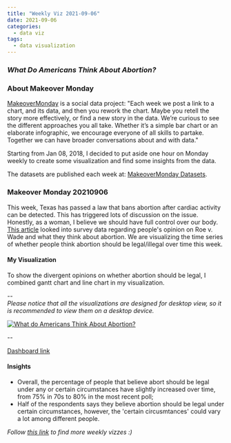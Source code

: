 ```yaml
---
title: "Weekly Viz 2021-09-06"
date: 2021-09-06
categories:
  - data viz
tags:
  - data visualization
---
```


### *What Do Americans Think About Abortion?*


### About Makeover Monday

[MakeoverMonday](http://www.makeovermonday.co.uk/) is a social data project:
"Each week we post a link to a chart, and its data, and then you rework the chart.
Maybe you retell the story more effectively, or find a new story in the data.
We’re curious to see the different approaches you all take. Whether it’s a simple bar chart or an elaborate infographic, we encourage everyone of all skills to partake.
Together we can have broader conversations about and with data."

Starting from Jan 08, 2018, I decided to put aside one hour on Monday weekly to create some visualization and find some insights from the data.

The datasets are published each week at: [MakeoverMonday Datasets](http://www.makeovermonday.co.uk/data/).

### Makeover Monday 20210906

This week, Texas has passed a law that bans abortion after cardiac activity can be detected. This has triggered lots of discussion on the issue. Honestly, as a woman, I believe we should have full control over our body. [This article](https://fivethirtyeight.com/features/why-texass-abortion-law-may-go-too-far-for-most-americans/) looked into survey data regarding people's opinion on Roe v. Wade and what they think about abortion. We are visualizing the time series of whether people think abortion should be legal/illegal over time this week.    

#### My Visualization

To show the divergent opinions on whether abortion should be legal, I combined gantt chart and line chart in my visualization.  

--  
*Please notice that all the visualizations are designed for desktop view, so it is recommended to view them on a desktop device.*  

<div class='tableauPlaceholder' id='viz1630982308425' style='position: relative'>
  <noscript><a href='#'>
    <img alt='What do Americans Think About Abortion? ' src='https:&#47;&#47;public.tableau.com&#47;static&#47;images&#47;Ma&#47;MakeOverMonday20210906WhatdoAmericansThinkAboutAbortion&#47;WhatdoAmericansThinkAboutAbortion&#47;1_rss.png' style='border: none' />
    </a></noscript>
  <object class='tableauViz'  style='display:none;'>
    <param name='host_url' value='https%3A%2F%2Fpublic.tableau.com%2F' /> 
    <param name='embed_code_version' value='3' />
    <param name='site_root' value='' />
    <param name='name' value='MakeOverMonday20210906WhatdoAmericansThinkAboutAbortion&#47;WhatdoAmericansThinkAboutAbortion' />
    <param name='tabs' value='no' />
    <param name='toolbar' value='yes' />
    <param name='static_image' value='https:&#47;&#47;public.tableau.com&#47;static&#47;images&#47;Ma&#47;MakeOverMonday20210906WhatdoAmericansThinkAboutAbortion&#47;WhatdoAmericansThinkAboutAbortion&#47;1.png' />
    <param name='animate_transition' value='yes' />
    <param name='display_static_image' value='yes' />
    <param name='display_spinner' value='yes' />
    <param name='display_overlay' value='yes' />
    <param name='display_count' value='yes' />
    <param name='language' value='en-US' />
  </object></div>        
  <script type='text/javascript'>            
  var divElement = document.getElementById('viz1630982308425');   
  var vizElement = divElement.getElementsByTagName('object')[0];         
  if ( divElement.offsetWidth > 800 ) { vizElement.style.width='800px';vizElement.style.height='627px';} else if ( divElement.offsetWidth > 500 ) { vizElement.style.width='800px';vizElement.style.height='627px';} else { vizElement.style.width='100%';vizElement.style.height='727px';}           
  var scriptElement = document.createElement('script');          
  scriptElement.src = 'https://public.tableau.com/javascripts/api/viz_v1.js';       
  vizElement.parentNode.insertBefore(scriptElement, vizElement);     
</script>
  
--  

[Dashboard link](https://public.tableau.com/views/MakeOverMonday20210906WhatdoAmericansThinkAboutAbortion/WhatdoAmericansThinkAboutAbortion?:language=en-US&:display_count=n&:origin=viz_share_link)
  
#### Insights
* Overall, the percentage of people that believe abort should be legal under any or certain circumstances have slightly increased over time, from 75% in 70s to 80% in the most recent poll;  
* Half of the respondents says they believe abortion should be legal under certain circumstances, however, the 'certain circusmtances' could vary a lot among different people.  
  

*Follow [this link](https://yudong-94.github.io/personal-website/project/WeeklyViz2021/) to find more weekly vizzes :)*
